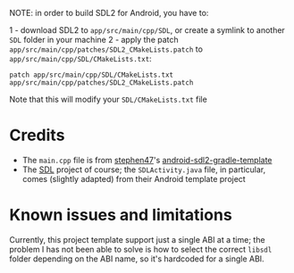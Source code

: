 NOTE: in order to build SDL2 for Android, you have to:

1 - download SDL2 to `app/src/main/cpp/SDL`, or create a symlink to another `SDL` folder in your machine
2 - apply the patch `app/src/main/cpp/patches/SDL2_CMakeLists.patch` to `app/src/main/cpp/SDL/CMakeLists.txt`:

	patch app/src/main/cpp/SDL/CMakeLists.txt app/src/main/cpp/patches/SDL2_CMakeLists.patch

Note that this will modify your `SDL/CMakeLists.txt` file


Credits
====

- The `main.cpp` file is from [stephen47](https://github.com/stephen47)'s [android-sdl2-gradle-template](https://github.com/stephen47/android-sdl2-gradle-template)
- The [SDL](https://www.libsdl.org/) project of course; the `SDLActivity.java` file, in particular, comes (slightly adapted) from their Android template project


Known issues and limitations
====

Currently, this project template support just a single ABI at a time; the problem I has not been able to solve is how to select the correct `libsdl` folder depending on the ABI name, so it's hardcoded for a single ABI.
